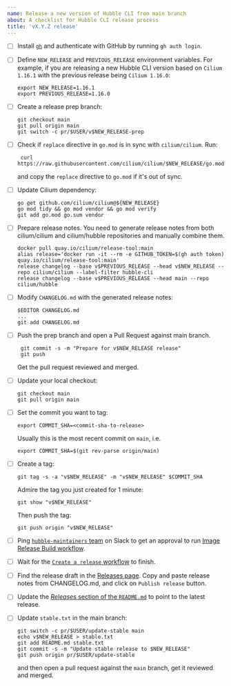 ```yaml
---
name: Release a new version of Hubble CLI from main branch
about: A checklist for Hubble CLI release process
title: 'vX.Y.Z release'
---
```


- [ ] Install [`gh`](https://cli.github.com/) and authenticate with GitHub by running `gh auth login`.

- [ ] Define `NEW_RELEASE` and `PREVIOUS_RELEASE` environment variables. For
      example, if you are releasing a new Hubble CLI version based on
      `Cilium 1.16.1` with the previous release being `Cilium 1.16.0`:

      export NEW_RELEASE=1.16.1
      export PREVIOUS_RELEASE=1.16.0

- [ ] Create a release prep branch:

      git checkout main
      git pull origin main
      git switch -c pr/$USER/v$NEW_RELEASE-prep

- [ ] Check if `replace` directive in `go.mod` is in sync with `cilium/cilium`. Run:

       curl https://raw.githubusercontent.com/cilium/cilium/$NEW_RELEASE/go.mod

     and copy the `replace` directive to `go.mod` if it's out of sync.

- [ ] Update Cilium dependency:

      go get github.com/cilium/cilium@${NEW_RELEASE}
      go mod tidy && go mod vendor && go mod verify
      git add go.mod go.sum vendor

- [ ] Prepare release notes. You need to generate release notes from both
      cilium/cilium and cilium/hubble repositories and manually combine them.

      docker pull quay.io/cilium/release-tool:main
      alias release='docker run -it --rm -e GITHUB_TOKEN=$(gh auth token) quay.io/cilium/release-tool:main'
      release changelog --base v$PREVIOUS_RELEASE --head v$NEW_RELEASE --repo cilium/cilium --label-filter hubble-cli
      release changelog --base v$PREVIOUS_RELEASE --head main --repo cilium/hubble

- [ ] Modify `CHANGELOG.md` with the generated release notes:

      $EDITOR CHANGELOG.md
      ...
      git add CHANGELOG.md

- [ ] Push the prep branch and open a Pull Request against main branch.

       git commit -s -m "Prepare for v$NEW_RELEASE release"
       git push

     Get the pull request reviewed and merged.

- [ ] Update your local checkout:

      git checkout main
      git pull origin main

- [ ] Set the commit you want to tag:

      export COMMIT_SHA=<commit-sha-to-release>

     Usually this is the most recent commit on `main`, i.e.

      export COMMIT_SHA=$(git rev-parse origin/main)

- [ ] Create a tag:

      git tag -s -a "v$NEW_RELEASE" -m "v$NEW_RELEASE" $COMMIT_SHA

     Admire the tag you just created for 1 minute:

      git show "v$NEW_RELEASE"

     Then push the tag:

      git push origin "v$NEW_RELEASE"

- [ ] Ping [`hubble-maintainers` team] on Slack to get an approval to run
      [Image Release Build workflow].
- [ ] Wait for the [`Create a release` workflow] to finish.
- [ ] Find the release draft in the [Releases page]. Copy and paste release notes from
      CHANGELOG.md, and click on `Publish release` button.
- [ ] Update the [*Releases* section of the `README.md`] to point to the latest
      release.
- [ ] Update `stable.txt` in the main branch:

      git switch -c pr/$USER/update-stable main
      echo v$NEW_RELEASE > stable.txt
      git add README.md stable.txt
      git commit -s -m "Update stable release to $NEW_RELEASE"
      git push origin pr/$USER/update-stable

     and then open a pull request against the `main` branch, get it reviewed and merged.

[Cilium release tool]: https://github.com/cilium/release
[Image Release Build workflow]: https://github.com/cilium/hubble/actions/workflows/build-images-release.yaml
[`hubble-maintainers` team]: https://github.com/orgs/cilium/teams/hubble-maintainers
[Releases page]: https://github.com/cilium/hubble/releases
[Cilium Slack #general channel]: https://cilium.slack.com/archives/C1MATJ5U5
[*Releases* section of the `README.md`]: https://github.com/cilium/hubble/blob/main/README.md#releases
[`Create a release` workflow]: https://github.com/cilium/hubble/actions/workflows/release.yml
